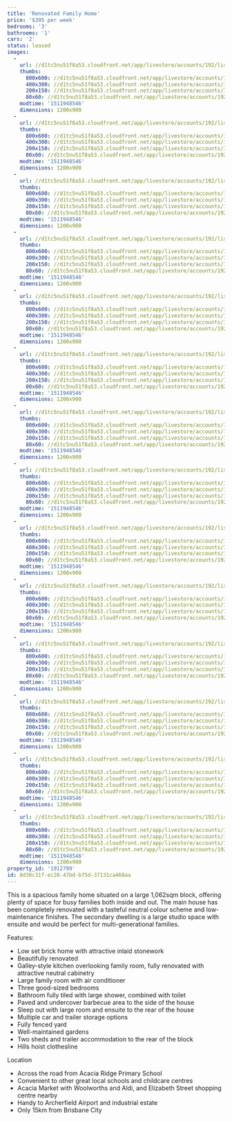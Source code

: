 ```yaml
---
title: 'Renovated Family Home'
price: '$395 per week'
bedrooms: '3'
bathrooms: '1'
cars: '2'
status: leased
images:
  -
    url: //d1tc5nu51f8a53.cloudfront.net/app/livestore/accounts/192/listings/1334337/images/Beatty-509-Front-Day_9812634112_20171129073658.jpg
    thumbs:
      800x600: //d1tc5nu51f8a53.cloudfront.net/app/livestore/accounts/192/listings/1334337/images/Beatty-509-Front-Day_9812634112_20171129073658_800x600.jpg
      400x300: //d1tc5nu51f8a53.cloudfront.net/app/livestore/accounts/192/listings/1334337/images/Beatty-509-Front-Day_9812634112_20171129073658_400x300.jpg
      200x150: //d1tc5nu51f8a53.cloudfront.net/app/livestore/accounts/192/listings/1334337/images/Beatty-509-Front-Day_9812634112_20171129073658_200x150.jpg
      80x60: //d1tc5nu51f8a53.cloudfront.net/app/livestore/accounts/192/listings/1334337/images/Beatty-509-Front-Day_9812634112_20171129073658_80x60.jpg
    modtime: '1511948546'
    dimensions: 1200x900
  -
    url: //d1tc5nu51f8a53.cloudfront.net/app/livestore/accounts/192/listings/1334337/images/Beatty-509-Kitchen-D_8054687631_20171129073559.jpg
    thumbs:
      800x600: //d1tc5nu51f8a53.cloudfront.net/app/livestore/accounts/192/listings/1334337/images/Beatty-509-Kitchen-D_8054687631_20171129073559_800x600.jpg
      400x300: //d1tc5nu51f8a53.cloudfront.net/app/livestore/accounts/192/listings/1334337/images/Beatty-509-Kitchen-D_8054687631_20171129073559_400x300.jpg
      200x150: //d1tc5nu51f8a53.cloudfront.net/app/livestore/accounts/192/listings/1334337/images/Beatty-509-Kitchen-D_8054687631_20171129073559_200x150.jpg
      80x60: //d1tc5nu51f8a53.cloudfront.net/app/livestore/accounts/192/listings/1334337/images/Beatty-509-Kitchen-D_8054687631_20171129073559_80x60.jpg
    modtime: '1511948546'
    dimensions: 1200x900
  -
    url: //d1tc5nu51f8a53.cloudfront.net/app/livestore/accounts/192/listings/1334337/images/Beatty-509-Living2-D_8467615954_20171129073459.jpg
    thumbs:
      800x600: //d1tc5nu51f8a53.cloudfront.net/app/livestore/accounts/192/listings/1334337/images/Beatty-509-Living2-D_8467615954_20171129073459_800x600.jpg
      400x300: //d1tc5nu51f8a53.cloudfront.net/app/livestore/accounts/192/listings/1334337/images/Beatty-509-Living2-D_8467615954_20171129073459_400x300.jpg
      200x150: //d1tc5nu51f8a53.cloudfront.net/app/livestore/accounts/192/listings/1334337/images/Beatty-509-Living2-D_8467615954_20171129073459_200x150.jpg
      80x60: //d1tc5nu51f8a53.cloudfront.net/app/livestore/accounts/192/listings/1334337/images/Beatty-509-Living2-D_8467615954_20171129073459_80x60.jpg
    modtime: '1511948546'
    dimensions: 1200x900
  -
    url: //d1tc5nu51f8a53.cloudfront.net/app/livestore/accounts/192/listings/1334337/images/Beatty-509-Living-Da_1145934304_20171129073548.jpg
    thumbs:
      800x600: //d1tc5nu51f8a53.cloudfront.net/app/livestore/accounts/192/listings/1334337/images/Beatty-509-Living-Da_1145934304_20171129073548_800x600.jpg
      400x300: //d1tc5nu51f8a53.cloudfront.net/app/livestore/accounts/192/listings/1334337/images/Beatty-509-Living-Da_1145934304_20171129073548_400x300.jpg
      200x150: //d1tc5nu51f8a53.cloudfront.net/app/livestore/accounts/192/listings/1334337/images/Beatty-509-Living-Da_1145934304_20171129073548_200x150.jpg
      80x60: //d1tc5nu51f8a53.cloudfront.net/app/livestore/accounts/192/listings/1334337/images/Beatty-509-Living-Da_1145934304_20171129073548_80x60.jpg
    modtime: '1511948546'
    dimensions: 1200x900
  -
    url: //d1tc5nu51f8a53.cloudfront.net/app/livestore/accounts/192/listings/1334337/images/Beatty-509-Study-Day_1970275541_20171129073529.jpg
    thumbs:
      800x600: //d1tc5nu51f8a53.cloudfront.net/app/livestore/accounts/192/listings/1334337/images/Beatty-509-Study-Day_1970275541_20171129073529_800x600.jpg
      400x300: //d1tc5nu51f8a53.cloudfront.net/app/livestore/accounts/192/listings/1334337/images/Beatty-509-Study-Day_1970275541_20171129073529_400x300.jpg
      200x150: //d1tc5nu51f8a53.cloudfront.net/app/livestore/accounts/192/listings/1334337/images/Beatty-509-Study-Day_1970275541_20171129073529_200x150.jpg
      80x60: //d1tc5nu51f8a53.cloudfront.net/app/livestore/accounts/192/listings/1334337/images/Beatty-509-Study-Day_1970275541_20171129073529_80x60.jpg
    modtime: '1511948546'
    dimensions: 1200x900
  -
    url: //d1tc5nu51f8a53.cloudfront.net/app/livestore/accounts/192/listings/1334337/images/Beatty-509-Bed3-Dayn_9593613623_20171129073512.jpg
    thumbs:
      800x600: //d1tc5nu51f8a53.cloudfront.net/app/livestore/accounts/192/listings/1334337/images/Beatty-509-Bed3-Dayn_9593613623_20171129073512_800x600.jpg
      400x300: //d1tc5nu51f8a53.cloudfront.net/app/livestore/accounts/192/listings/1334337/images/Beatty-509-Bed3-Dayn_9593613623_20171129073512_400x300.jpg
      200x150: //d1tc5nu51f8a53.cloudfront.net/app/livestore/accounts/192/listings/1334337/images/Beatty-509-Bed3-Dayn_9593613623_20171129073512_200x150.jpg
      80x60: //d1tc5nu51f8a53.cloudfront.net/app/livestore/accounts/192/listings/1334337/images/Beatty-509-Bed3-Dayn_9593613623_20171129073512_80x60.jpg
    modtime: '1511948546'
    dimensions: 1200x900
  -
    url: //d1tc5nu51f8a53.cloudfront.net/app/livestore/accounts/192/listings/1334337/images/Beatty-509-Bed2-Dayn_1951670848_20171129073514.jpg
    thumbs:
      800x600: //d1tc5nu51f8a53.cloudfront.net/app/livestore/accounts/192/listings/1334337/images/Beatty-509-Bed2-Dayn_1951670848_20171129073514_800x600.jpg
      400x300: //d1tc5nu51f8a53.cloudfront.net/app/livestore/accounts/192/listings/1334337/images/Beatty-509-Bed2-Dayn_1951670848_20171129073514_400x300.jpg
      200x150: //d1tc5nu51f8a53.cloudfront.net/app/livestore/accounts/192/listings/1334337/images/Beatty-509-Bed2-Dayn_1951670848_20171129073514_200x150.jpg
      80x60: //d1tc5nu51f8a53.cloudfront.net/app/livestore/accounts/192/listings/1334337/images/Beatty-509-Bed2-Dayn_1951670848_20171129073514_80x60.jpg
    modtime: '1511948546'
    dimensions: 1200x900
  -
    url: //d1tc5nu51f8a53.cloudfront.net/app/livestore/accounts/192/listings/1334337/images/Beatty-509-Bed1-Dayn_6062632384_20171129073526.jpg
    thumbs:
      800x600: //d1tc5nu51f8a53.cloudfront.net/app/livestore/accounts/192/listings/1334337/images/Beatty-509-Bed1-Dayn_6062632384_20171129073526_800x600.jpg
      400x300: //d1tc5nu51f8a53.cloudfront.net/app/livestore/accounts/192/listings/1334337/images/Beatty-509-Bed1-Dayn_6062632384_20171129073526_400x300.jpg
      200x150: //d1tc5nu51f8a53.cloudfront.net/app/livestore/accounts/192/listings/1334337/images/Beatty-509-Bed1-Dayn_6062632384_20171129073526_200x150.jpg
      80x60: //d1tc5nu51f8a53.cloudfront.net/app/livestore/accounts/192/listings/1334337/images/Beatty-509-Bed1-Dayn_6062632384_20171129073526_80x60.jpg
    modtime: '1511948546'
    dimensions: 1200x900
  -
    url: //d1tc5nu51f8a53.cloudfront.net/app/livestore/accounts/192/listings/1334337/images/Beatty-509-Bath-Dayn_2789678976_20171129073559.jpg
    thumbs:
      800x600: //d1tc5nu51f8a53.cloudfront.net/app/livestore/accounts/192/listings/1334337/images/Beatty-509-Bath-Dayn_2789678976_20171129073559_800x600.jpg
      400x300: //d1tc5nu51f8a53.cloudfront.net/app/livestore/accounts/192/listings/1334337/images/Beatty-509-Bath-Dayn_2789678976_20171129073559_400x300.jpg
      200x150: //d1tc5nu51f8a53.cloudfront.net/app/livestore/accounts/192/listings/1334337/images/Beatty-509-Bath-Dayn_2789678976_20171129073559_200x150.jpg
      80x60: //d1tc5nu51f8a53.cloudfront.net/app/livestore/accounts/192/listings/1334337/images/Beatty-509-Bath-Dayn_2789678976_20171129073559_80x60.jpg
    modtime: '1511948546'
    dimensions: 1200x900
  -
    url: //d1tc5nu51f8a53.cloudfront.net/app/livestore/accounts/192/listings/1334337/images/Beatty-509-Studio2-D_9497763236_20171129073424.jpg
    thumbs:
      800x600: //d1tc5nu51f8a53.cloudfront.net/app/livestore/accounts/192/listings/1334337/images/Beatty-509-Studio2-D_9497763236_20171129073424_800x600.jpg
      400x300: //d1tc5nu51f8a53.cloudfront.net/app/livestore/accounts/192/listings/1334337/images/Beatty-509-Studio2-D_9497763236_20171129073424_400x300.jpg
      200x150: //d1tc5nu51f8a53.cloudfront.net/app/livestore/accounts/192/listings/1334337/images/Beatty-509-Studio2-D_9497763236_20171129073424_200x150.jpg
      80x60: //d1tc5nu51f8a53.cloudfront.net/app/livestore/accounts/192/listings/1334337/images/Beatty-509-Studio2-D_9497763236_20171129073424_80x60.jpg
    modtime: '1511948546'
    dimensions: 1200x900
  -
    url: //d1tc5nu51f8a53.cloudfront.net/app/livestore/accounts/192/listings/1334337/images/Beatty-509-Studio-Da_3486418569_20171129073500.jpg
    thumbs:
      800x600: //d1tc5nu51f8a53.cloudfront.net/app/livestore/accounts/192/listings/1334337/images/Beatty-509-Studio-Da_3486418569_20171129073500_800x600.jpg
      400x300: //d1tc5nu51f8a53.cloudfront.net/app/livestore/accounts/192/listings/1334337/images/Beatty-509-Studio-Da_3486418569_20171129073500_400x300.jpg
      200x150: //d1tc5nu51f8a53.cloudfront.net/app/livestore/accounts/192/listings/1334337/images/Beatty-509-Studio-Da_3486418569_20171129073500_200x150.jpg
      80x60: //d1tc5nu51f8a53.cloudfront.net/app/livestore/accounts/192/listings/1334337/images/Beatty-509-Studio-Da_3486418569_20171129073500_80x60.jpg
    modtime: '1511948546'
    dimensions: 1200x900
  -
    url: //d1tc5nu51f8a53.cloudfront.net/app/livestore/accounts/192/listings/1334337/images/Beatty-509-Patio-Day_1257674965_20171129073648.jpg
    thumbs:
      800x600: //d1tc5nu51f8a53.cloudfront.net/app/livestore/accounts/192/listings/1334337/images/Beatty-509-Patio-Day_1257674965_20171129073648_800x600.jpg
      400x300: //d1tc5nu51f8a53.cloudfront.net/app/livestore/accounts/192/listings/1334337/images/Beatty-509-Patio-Day_1257674965_20171129073648_400x300.jpg
      200x150: //d1tc5nu51f8a53.cloudfront.net/app/livestore/accounts/192/listings/1334337/images/Beatty-509-Patio-Day_1257674965_20171129073648_200x150.jpg
      80x60: //d1tc5nu51f8a53.cloudfront.net/app/livestore/accounts/192/listings/1334337/images/Beatty-509-Patio-Day_1257674965_20171129073648_80x60.jpg
    modtime: '1511948546'
    dimensions: 1200x900
  -
    url: //d1tc5nu51f8a53.cloudfront.net/app/livestore/accounts/192/listings/1334337/images/Beatty-509-Carport-D_5664130669_20171129073636.jpg
    thumbs:
      800x600: //d1tc5nu51f8a53.cloudfront.net/app/livestore/accounts/192/listings/1334337/images/Beatty-509-Carport-D_5664130669_20171129073636_800x600.jpg
      400x300: //d1tc5nu51f8a53.cloudfront.net/app/livestore/accounts/192/listings/1334337/images/Beatty-509-Carport-D_5664130669_20171129073636_400x300.jpg
      200x150: //d1tc5nu51f8a53.cloudfront.net/app/livestore/accounts/192/listings/1334337/images/Beatty-509-Carport-D_5664130669_20171129073636_200x150.jpg
      80x60: //d1tc5nu51f8a53.cloudfront.net/app/livestore/accounts/192/listings/1334337/images/Beatty-509-Carport-D_5664130669_20171129073636_80x60.jpg
    modtime: '1511948546'
    dimensions: 1200x900
  -
    url: //d1tc5nu51f8a53.cloudfront.net/app/livestore/accounts/192/listings/1334337/images/Beatty-509-Backyard-_9096648749_20171129073442.jpg
    thumbs:
      800x600: //d1tc5nu51f8a53.cloudfront.net/app/livestore/accounts/192/listings/1334337/images/Beatty-509-Backyard-_9096648749_20171129073442_800x600.jpg
      400x300: //d1tc5nu51f8a53.cloudfront.net/app/livestore/accounts/192/listings/1334337/images/Beatty-509-Backyard-_9096648749_20171129073442_400x300.jpg
      200x150: //d1tc5nu51f8a53.cloudfront.net/app/livestore/accounts/192/listings/1334337/images/Beatty-509-Backyard-_9096648749_20171129073442_200x150.jpg
      80x60: //d1tc5nu51f8a53.cloudfront.net/app/livestore/accounts/192/listings/1334337/images/Beatty-509-Backyard-_9096648749_20171129073442_80x60.jpg
    modtime: '1511948546'
    dimensions: 1200x900
property_id: '1912799'
id: 8d36c31f-ec28-47bd-b75d-37131ca468aa
---
```

This is a spacious family home situated on a large 1,062sqm block, offering plenty of space for busy families both inside and out. The main house has been completely renovated with a tasteful neutral colour scheme and low-maintenance finishes. The secondary dwelling is a large studio space with ensuite and would be perfect for multi-generational families.

Features:

*  Low set brick home with attractive inlaid stonework
*  Beautifully renovated
*  Galley-style kitchen overlooking family room, fully renovated with attractive neutral cabinetry
*  Large family room with air conditioner
*  Three good-sized bedrooms
*  Bathroom fully tiled with large shower, combined with toilet
*  Paved and undercover barbecue area to the side of the house
*  Sleep out with large room and ensuite to the rear of the house
*  Multiple car and trailer storage options
*  Fully fenced yard
*  Well-maintained gardens 
*  Two sheds and trailer accommodation to the rear of the block
*  Hills hoist clothesline 

Location
*  Across the road from Acacia Ridge Primary School 
*  Convenient to other great local schools and childcare centres
*  Acacia Market with Woolworths and Aldi, and Elizabeth Street shopping centre nearby 
*  Handy to Archerfield Airport and industrial estate
*  Only 15km from Brisbane City
